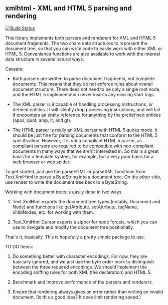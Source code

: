 xmlhtml - XML and HTML 5 parsing and rendering
----------------------------------------------

[![Build Status](https://travis-ci.org/snapframework/xmlhtml.svg?branch=master)](https://travis-ci.org/snapframework/xmlhtml)

This library implements both parsers and renderers for XML and HTML 5 document
fragments.  The two share data structures to represent the document tree, so
that you can write code to easily work with either XML or HTML 5.  Convenience
functions are also available to work with the internal data structure in
several natural ways.

Caveats:

- Both parsers are written to parse document fragments, not complete
  documents.  This means that they do not enforce rules about overall
  document structure.  There does not need to be only a single root node,
  and the HTML 5 implementation never inserts any missing start tags.

- The XML parser is incapable of handling processing instructions, or defined
  entities.  If will silently drop processing instructions, and will fail if
  encounters an entity reference for anything by the predefined entities
  (apos, quot, amp, lt, and gt).

- The HTML parser is really an XML parser with HTML 5 quirks mode.  It should
  be just fine for parsing documents that conform to the HTML 5 specification.
  However, it is *not* a compliant HTML 5 parser, as compliant parsers are
  required to be compatible with non-compliant documents in many ways that we
  aren't interested in.  So this is a great basis for a template system, for
  example, but a very poor basis for a web browser or web spider.

To get started, just use the parseHTML or parseXML functions from Text.XmlHtml
to parse a ByteString into a document tree.  On the other side, use render to
write the document tree back to a ByteString.

Working with document trees is easily done in two ways.

1. Text.XmlHtml exports the document tree types (notably, Document and Node)
   and functions like getAttribute, setAttribute, tagName, childNodes, etc. for
   working with them.

2. Text.XmlHtml.Cursor exports a zipper for node forests, which you can use to
   navigate and modify the document tree positionally.

That's it, basically.  This is hopefully a pretty simple package to use.

TO DO Items:

1. Do something better with character encodings.  For now, they are basically
   ignored, and we just use the byte order mark to distinguish between the
   three required encodings.  We should implement the encoding sniffing rules
   for both XML (the <?xml ... ?> declaration) and HTML 5.

2. Benchmark and improve performance of the parsers and renderers.

3. Ensure that rendering always gives an error rather than writing an invalid
   document. (Is this a good idea?  It does limit rendering speed.)

